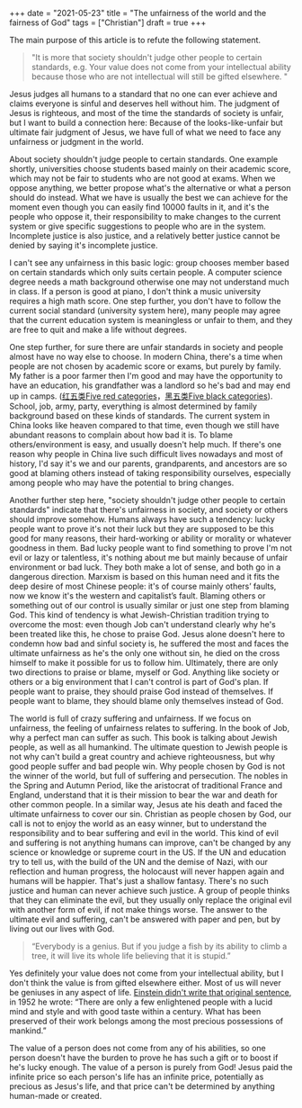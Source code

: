 +++ 
date = "2021-05-23"
title = "The unfairness of the world and the fairness of God"
tags = ["Christian"]
draft = true
+++

The main purpose of this article is to refute the following statement.

> "It is more that society shouldn't judge other people to certain standards, e.g. Your value does not come from your intellectual ability because those who are not intellectual will still be gifted elsewhere. "

Jesus judges all humans to a standard that no one can ever achieve and claims everyone is sinful and deserves hell without him. The judgment of Jesus is righteous, and most of the time the standards of society is unfair, but I want to build a connection here: Because of the looks-like-unfair but ultimate fair judgment of Jesus, we have full of what we need to face any unfairness or judgment in the world.

About society shouldn't judge people to certain standards. One example shortly, universities choose students based mainly on their academic score, which may not be fair to students who are not good at exams. When we oppose anything, we better propose what's the alternative or what a person should do instead. What we have is usually the best we can achieve for the moment even though you can easily find 10000 faults in it, and it's the people who oppose it, their responsibility to make changes to the current system or give specific suggestions to people who are in the system. Incomplete justice is also justice, and a relatively better justice cannot be denied by saying it's incomplete justice. 

I can't see any unfairness in this basic logic: group chooses member based on certain standards which only suits certain people. A computer science degree needs a math background otherwise one may not understand much in class. If a person is good at piano, I don't think a music university requires a high math score. One step further, you don't have to follow the current social standard (university system here), many people may agree that the current education system is meaningless or unfair to them, and they are free to quit and make a life without degrees.

One step further, for sure there are unfair standards in society and people almost have no way else to choose. In modern China, there's a time when people are not chosen by academic score or exams, but purely by family. My father is a poor farmer then I'm good and may have the opportunity to have an education, his grandfather was a landlord so he's bad and may end up in camps. ([红五类Five red categories](https://en.wikipedia.org/wiki/Five_Red_Categories)，[黑五类Five black categories](https://en.wikipedia.org/wiki/Five_Black_Categories)). School, job, army, party, everything is almost determined by family background based on these kinds of standards. The current system in China looks like heaven compared to that time, even though we still have abundant reasons to complain about how bad it is. To blame others/environment is easy, and usually doesn't help much. If there's one reason why people in China live such difficult lives nowadays and most of history, I'd say it's we and our parents, grandparents, and ancestors are so good at blaming others instead of taking responsibility ourselves, especially among people who may have the potential to bring changes. 

Another further step here, "society shouldn't judge other people to certain standards" indicate that there's unfairness in society, and society or others should improve somehow. Humans always have such a tendency: lucky people want to prove it's not their luck but they are supposed to be this good for many reasons, their hard-working or ability or morality or whatever goodness in them. Bad lucky people want to find something to prove I'm not evil or lazy or talentless, it's nothing about me but mainly because of unfair environment or bad luck. They both make a lot of sense, and both go in a dangerous direction. Marxism is based on this human need and it fits the deep desire of most Chinese people: it's of course mainly others’ faults, now we know it's the western and capitalist’s fault. Blaming others or something out of our control is usually similar or just one step from blaming God. This kind of tendency is what Jewish-Christian tradition trying to overcome the most: even though Job can't understand clearly why he's been treated like this, he chose to praise God. Jesus alone doesn't here to condemn how bad and sinful society is, he suffered the most and faces the ultimate unfairness as he's the only one without sin, he died on the cross himself to make it possible for us to follow him. Ultimately, there are only two directions to praise or blame, myself or God. Anything like society or others or a big environment that I can't control is part of God's plan. If people want to praise, they should praise God instead of themselves. If people want to blame, they should blame only themselves instead of God. 

The world is full of crazy suffering and unfairness. If we focus on unfairness, the feeling of unfairness relates to suffering. In the book of Job, why a perfect man can suffer as such. This book is talking about Jewish people, as well as all humankind. The ultimate question to Jewish people is not why can't build a great country and achieve righteousness, but why good people suffer and bad people win. Why people chosen by God is not the winner of the world, but full of suffering and persecution. The nobles in the Spring and Autumn Period, like the aristocrat of traditional France and England, understand that it is their mission to bear the war and death for other common people. In a similar way, Jesus ate his death and faced the ultimate unfairness to cover our sin. Christian as people chosen by God, our call is not to enjoy the world as an easy winner, but to understand the responsibility and to bear suffering and evil in the world. This kind of evil and suffering is not anything humans can improve, can't be changed by any science or knowledge or supreme court in the US. If the UN and education try to tell us, with the build of the UN and the demise of Nazi, with our reflection and human progress, the holocaust will never happen again and humans will be happier. That's just a shallow fantasy. There's no such justice and human can never achieve such justice. A group of people thinks that they can eliminate the evil, but they usually only replace the original evil with another form of evil, if not make things worse. The answer to the ultimate evil and suffering, can't be answered with paper and pen, but by living out our lives with God. 

> “Everybody is a genius. But if you judge a fish by its ability to climb a tree, it will live its whole life believing that it is stupid.”

Yes definitely your value does not come from your intellectual ability, but I don't think the value is from gifted elsewhere either. Most of us will never be geniuses in any aspect of life. [Einstein didn't write that original sentence](https://www.macleans.ca/education/uniandcollege/why-we-should-forget-einsteins-tree-climbing-fish/), in 1952 he wrote: “There are only a few enlightened people with a lucid mind and style and with good taste within a century. What has been preserved of their work belongs among the most precious possessions of mankind.” 

The value of a person does not come from any of his abilities, so one person doesn't have the burden to prove he has such a gift or to boost if he's lucky enough. The value of a person is purely from God! Jesus paid the infinite price so each person's life has an infinite price, potentially as precious as Jesus's life, and that price can't be determined by anything human-made or created.


